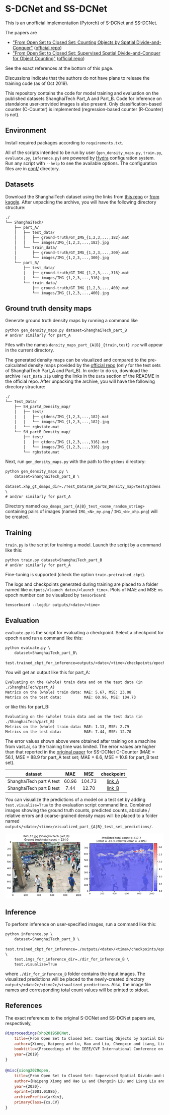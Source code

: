 # S-DCNet and SS-DCNet
This is an unofficial implementation (Pytorch) of S-DCNet and SS-DCNet.

The papers are
* ["From Open Set to Closed Set: Counting Objects by Spatial Divide-and-Conquer"](https://arxiv.org/abs/1908.06473) ([official repo](https://github.com/xhp-hust-2018-2011/S-DCNet))
* ["From Open Set to Closed Set: Supervised Spatial Divide-and-Conquer for Object Counting"](https://arxiv.org/abs/2001.01886) ([official repo](https://github.com/xhp-hust-2018-2011/SS-DCNet))

See the exact references at the bottom of this page.

Discussions indicate that the authors do not have plans to release the training code (as of Oct 2019). 

This repository contains the code for model training and evaluation on the published datasets ShanghaiTech Part_A and Part_B. Code for inference on standalone user-provided images is also present. Only classification-based counter (C-Counter) is implemented (regression-based counter (R-Counter) is not).


## Environment
Install required packages according to `requirements.txt`.

All of the scripts intended to be run by user (`gen_density_maps.py`, `train.py`, `evaluate.py`, `inference.py`) are powered by [Hydra](https://hydra.cc/) configuration system. Run any script with `--help` to see the available options. The configuration files are in [conf/](conf/) directory.


## Datasets
Download the ShanghaiTech dataset using the links from [this repo](https://github.com/desenzhou/ShanghaiTechDataset) or [from kaggle](https://www.kaggle.com/search?q=ShanghaiTech+in%3Adatasets). After unpacking the archive, you will have the following directory structure:

```
./
└── ShanghaiTech/
    ├── part_A/
    │   ├── test_data/
    │   │   ├── ground-truth/GT_IMG_{1,2,3,...,182}.mat
    │   │   └── images/IMG_{1,2,3,...,182}.jpg
    │   └── train_data/
    │       ├── ground-truth/GT_IMG_{1,2,3,...,300}.mat
    │       └── images/IMG_{1,2,3,...,300}.jpg
    └── part_B/
        ├── test_data/
        │   ├── ground-truth/GT_IMG_{1,2,3,...,316}.mat
        │   └── images/IMG_{1,2,3,...,316}.jpg
        └── train_data/
            ├── ground-truth/GT_IMG_{1,2,3,...,400}.mat
            └── images/IMG_{1,2,3,...,400}.jpg
```


## Ground truth density maps
Generate ground truth density maps by running a command like 

```Shell
python gen_density_maps.py dataset=ShanghaiTech_part_B
# and/or similarly for part_A
```

Files with the names `density_maps_part_{A|B}_{train,test}.npz` will appear in the current directory.

The generated density maps can be visualized and compared to the pre-calculated density maps provided by the [official repo](https://github.com/xhp-hust-2018-2011/S-DCNet) (only for the test sets of ShanghaiTech Part_A and Part_B). In order to do so, download the archive `Test_Data.zip` using the links in the `Data` section of the README in the official repo. After unpacking the archive, you will have the following directory structure:

```
./
└── Test_Data/
    ├── SH_partA_Density_map/
    │   ├── test/
    │   │   ├── gtdens/IMG_{1,2,3,...,182}.mat
    │   │   └── images/IMG_{1,2,3,...,182}.jpg
    │   └── rgbstate.mat
    └── SH_partB_Density_map/
        ├── test/
        │   ├── gtdens/IMG_{1,2,3,...,316}.mat
        │   └── images/IMG_{1,2,3,...,316}.jpg
        └── rgbstate.mat
```

Next, run `gen_density_maps.py` with the path to the `gtdens` directory:

```Shell
python gen_density_maps.py \
    dataset=ShanghaiTech_part_B \
    dataset.xhp_gt_dmaps_dir=./Test_Data/SH_partB_Density_map/test/gtdens \
# and/or similarly for part_A
```

Directory named `cmp_dmaps_part_{A|B}_test_<some_random_string>` containing pairs of images (named `IMG_<N>_my.png` / `IMG_<N>_xhp.png`) will be created.


## Training
`train.py` is the script for training a model. Launch the script by a command like this:

```Shell
python train.py dataset=ShanghaiTech_part_B
# and/or similarly for part_A
```

Fine-tuning is supported (check the option `train.pretrained_ckpt`).

The logs and checkpoints generated during training are placed to a folder named like `outputs/<launch_date>/<launch_time>`. Plots of MAE and MSE vs epoch number can be visualized by `tensorboard`:

```Shell
tensorboard --logdir outputs/<date>/<time>
```


## Evaluation
`evaluate.py` is the script for evaluating a checkpoint. Select a checkpoint for epoch `N` and run a command like this:

```Shell
python evaluate.py \
    dataset=ShanghaiTech_part_B\
    test.trained_ckpt_for_inference=outputs/<date>/<time>/checkpoints/epoch_<N>.pth
```

You will get an output like this for part_A:

```
Evaluating on the (whole) train data and on the test data (in ./ShanghaiTech/part_A)
Metrics on the (whole) train data: MAE: 5.67, MSE: 23.08
Metrics on the test data:          MAE: 60.96, MSE: 104.73
```

or like this for part_B:

```
Evaluating on the (whole) train data and on the test data (in ./ShanghaiTech/part_B)
Metrics on the (whole) train data: MAE: 1.13, MSE: 2.79
Metrics on the test data:          MAE: 7.44, MSE: 12.70
```

The error values shown above were obtained after training on a machine from vast.ai, so the training time was limited. The error values are higher than that reported in the [original paper](https://arxiv.org/abs/2001.01886) for SS-DCNet C-Counter (MAE = 56.1, MSE = 88.9 for part_A test set; MAE = 6.6, MSE = 10.8 for part_B test set).

|       dataset            |  MAE  |  MSE   | checkpoint |
| :----------------------: | :---: | :----: | :-----------------: | 
| ShanghaiTech part A test | 60.96 | 104.73 | [link_A](https://mega.nz/file/GBEimC5K#jJbkkM_L60zhB24FG-DxYs0WVQfvhrGnWK802cl5Drc) |
| ShanghaiTech part B test |  7.44 |  12.70 | [link_B](https://mega.nz/file/ONESWACZ#HszUrOWa7wIfIGKuTjz-sEgwC1VESGvQavQpOZ4bK9Y) |

You can visualize the predictions of a model on a test set by adding `test.visualize=True` to the evaluation script command line. Combined images showing the ground truth counts, predicted counts, absolute / relative errors and coarse-grained density maps will be placed to a folder named `outputs/<date>/<time>/visualized_part_{A|B}_test_set_predictions/`.

<div align="center">
  <img src=".github/part_B_test_IMG_18.png"/>
</div>


## Inference 
To perform inference on user-specified images, run a command like this:

```Shell
python inference.py \
    dataset=ShanghaiTech_part_B \
    test.trained_ckpt_for_inference=./outputs/<date>/<time>/checkpoints/epoch_<N>.pth \
    test.imgs_for_inference_dir=./dir_for_inference_B \
    test.visualize=True
```

where `./dir_for_inference_B` folder contains the input images. The visualized predictions will be placed to the newly-created directory `outputs/<date2>/<time2>/visualized_predictions`. Also, the image file names and corresponding total count values will be printed to stdout.


## References
The exact references to the original S-DCNet and SS-DCNet papers are, respectively,

```BibTeX
@inproceedings{xhp2019SDCNet,
    title={From Open Set to Closed Set: Counting Objects by Spatial Divide-and-Conquer},
    author={Xiong, Haipeng and Lu, Hao and Liu, Chengxin and Liang, Liu and Cao, Zhiguo and Shen, Chunhua},
    booktitle={Proceedings of the IEEE/CVF International Conference on Computer Vision (ICCV)},
    year={2019}
}

@misc{xiong2020open,
    title={From Open Set to Closed Set: Supervised Spatial Divide-and-Conquer for Object Counting},
    author={Haipeng Xiong and Hao Lu and Chengxin Liu and Liang Liu and Chunhua Shen and Zhiguo Cao},
    year={2020},
    eprint={2001.01886},
    archivePrefix={arXiv},
    primaryClass={cs.CV}
}
```
